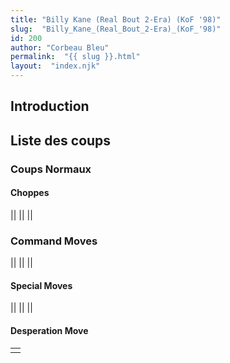 ```yaml
---
title: "Billy Kane (Real Bout 2-Era) (KoF '98)"
slug:  "Billy_Kane_(Real_Bout_2-Era)_(KoF_'98)"
id: 200
author: "Corbeau Bleu"
permalink:  "{{ slug }}.html"
layout:  "index.njk"
---
```


## Introduction

## Liste des coups

### Coups Normaux

#### Choppes

||
||
||

### Command Moves

||
||
||

#### Special Moves

||
||
||

#### Desperation Move

|     |
|-----|
|     |
